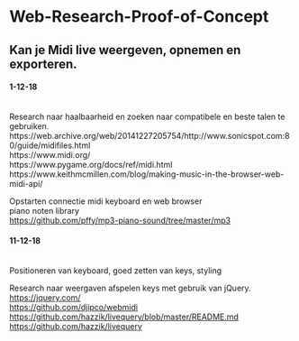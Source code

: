 # Web-Research-Proof-of-Concept

<h2>Kan je Midi live weergeven, opnemen en exporteren. </h2>

<h4> 1-12-18 </h4> <br>
Research naar haalbaarheid en zoeken naar compatibele en beste talen te gebruiken. <br>
https://web.archive.org/web/20141227205754/http://www.sonicspot.com:80/guide/midifiles.html <br>
https://www.midi.org/ <br>
https://www.pygame.org/docs/ref/midi.html <br>
https://www.keithmcmillen.com/blog/making-music-in-the-browser-web-midi-api/ <br>

Opstarten connectie midi keyboard en web browser <br>
piano noten library <br>
https://github.com/pffy/mp3-piano-sound/tree/master/mp3 <br>

<h4> 11-12-18 </h4> <br>
Positioneren van keyboard, goed zetten van keys, styling <br>

Research naar weergaven afspelen keys met gebruik van jQuery. <br>
https://jquery.com/ <br>
https://github.com/djipco/webmidi <br>
https://github.com/hazzik/livequery/blob/master/README.md <br>
https://github.com/hazzik/livequery <br>
